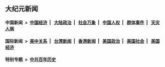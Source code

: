 ## 大纪元新闻

#### 中国新闻 &nbsp;>&nbsp; [中国经济](indexes/ncid283/README.md?08090845) &nbsp;| &nbsp; [大陆政治](indexes/ncid277/README.md?08090845) &nbsp;| &nbsp; [社会万象](indexes/ncid282/README.md?08090845) &nbsp;| &nbsp; [中国人权](indexes/ncid278/README.md?08090845) &nbsp;| &nbsp; [群体事件](indexes/ncid279/README.md?08090845) &nbsp;| &nbsp; [天灾人祸](indexes/ncid280/README.md?08090845)

#### 国际新闻 &nbsp;>&nbsp; [美中关系](indexes/nf1412576/README.md?08090845) &nbsp;| &nbsp; [台湾新闻](indexes/ncid1349361/README.md?08090845) &nbsp;| &nbsp; [香港新闻](indexes/ncid1349362/README.md?08090845) &nbsp;| &nbsp; [美国政治](indexes/ncid1078159/README.md?08090845) &nbsp;| &nbsp; [美国社会](indexes/ncid1078160/README.md?08090845) &nbsp;| &nbsp; [美国经济](indexes/ncid1078158/README.md?08090845)

#### 特别专题 &nbsp;>&nbsp; [中共百年历史](https://github.com/easy2view/epoch-special/blob/master/README.md?08090845)  

